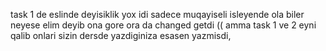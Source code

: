 task 1 de eslinde deyisiklik yox idi sadece muqayiseli isleyende ola biler neyese elim deyib ona gore ora da changed getdi (( amma task 1 ve 2 eyni qalib onlari sizin dersde yazdiginiza esasen yazmisdi,
